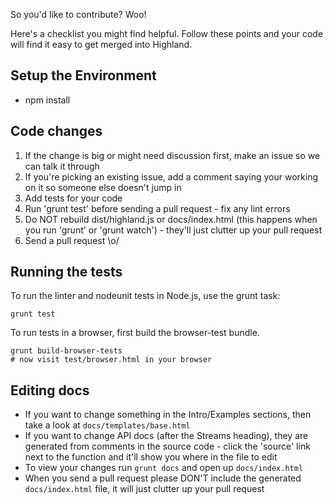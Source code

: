 So you'd like to contribute? Woo!

Here's a checklist you might find helpful. Follow these points and your
code will find it easy to get merged into Highland.


Setup the Environment
---------------------

- npm install


Code changes
------------

1. If the change is big or might need discussion first, make an issue so we
   can talk it through
2. If you're picking an existing issue, add a comment saying your working
   on it so someone else doesn't jump in
3. Add tests for your code
4. Run 'grunt test' before sending a pull request - fix any lint errors
5. Do NOT rebuild dist/highland.js or docs/index.html (this happens when
   you run 'grunt' or 'grunt watch') - they'll just clutter up your pull
   request
6. Send a pull request \o/


Running the tests
------------

To run the linter and nodeunit tests in Node.js, use the grunt task:

    grunt test

To run tests in a browser, first build the browser-test bundle.

    grunt build-browser-tests
    # now visit test/browser.html in your browser

Editing docs
------------

- If you want to change something in the Intro/Examples sections, then
  take a look at `docs/templates/base.html`
- If you want to change API docs (after the Streams heading), they are
  generated from comments in the source code - click the 'source' link
  next to the function and it'll show you where in the file to edit
- To view your changes run `grunt docs` and open up `docs/index.html`
- When you send a pull request please DON'T include the generated
  `docs/index.html` file, it will just clutter up your pull request
